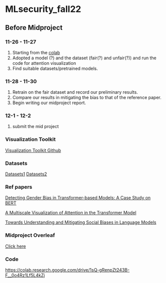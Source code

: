 # MLsecurity_fall22

## Before Midproject

### 11-26 - 11-27
1. Starting from the [colab](https://colab.research.google.com/drive/1W0lE-rA8NNJlFUxvRndx6TeXK7CVKkDg)
2. Adopted a model (?) and the dataset (fair(?) and unfair(?)) and run the code for attention visualization
3. Find suitable datasets/pretrained models. 


### 11-28 - 11-30
1. Retrain on the fair dataset and record our preliminary results.
2. Compare our results in mitigating the bias to that of the reference paper.
3. Begin writing our midproject report.

### 12-1 - 12-2
1. submit the mid project

### Visualization Toolkit
[Visualization Toolkit Github](https://github.com/jessevig/bertviz)

### Datasets
[Datasets1](https://www.kaggle.com/datasets/crowdflower/twitter-user-gender-classification)
[Datasets2](https://github.com/pliang279/LM_bias)

### Ref papers
[Detecting Gender Bias in Transformer-based
Models: A Case Study on BERT](https://arxiv.org/pdf/2110.15733.pdf)

[A Multiscale Visualization of Attention in the Transformer Model](https://arxiv.org/pdf/1906.05714.pdf)

[Towards Understanding and Mitigating Social Biases in Language Models](https://arxiv.org/pdf/2106.13219.pdf)


### Midproject Overleaf
[Click here](https://www.overleaf.com/project/63770d89ce2b7968a82877cc)


### Code
https://colab.research.google.com/drive/1sQ-gRenpZt243B-F__0o4Rz1Lf5L4kZj
